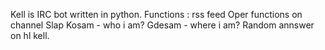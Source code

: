 Kell is IRC bot written in python.
Functions :
rss feed
Oper functions on channel
Slap
Kosam - who i am?
Gdesam - where i am?
Random annswer on hl kell.
